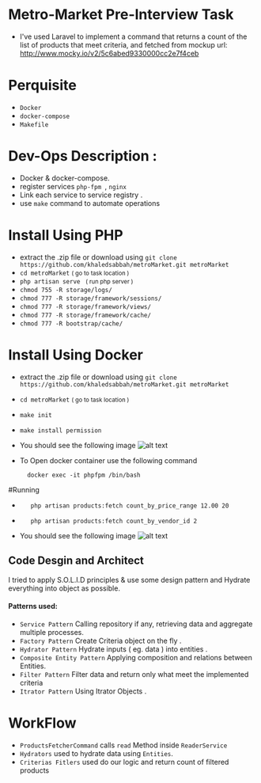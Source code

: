 # Metro-Market Pre-Interview Task
-  I've used Laravel to implement a command that returns a count of the list of products
   that meet criteria, and fetched from mockup url:  http://www.mocky.io/v2/5c6abed9330000cc2e7f4ceb

# Perquisite
- `Docker`
- `docker-compose`
- `Makefile`

# Dev-Ops Description :
- Docker & docker-compose.
- register services  ``php-fpm ``, ``nginx``
- Link each service to service registry .
- use ``make`` command to automate operations

# Install Using PHP
- extract the .zip file or download using `git clone https://github.com/khaledsabbah/metroMarket.git metroMarket`
- `cd metroMarket` <small> ( go to task location )</small>
- `php artisan serve ` <small> ( run php server )</small>
- `chmod 755 -R storage/logs/`
- `chmod 777 -R storage/framework/sessions/`
- `chmod 777 -R storage/framework/views/`
- `chmod 777 -R storage/framework/cache/`
- `chmod 777 -R bootstrap/cache/`

# Install Using Docker
- extract the .zip file or download using `git clone https://github.com/khaledsabbah/metroMarket.git metroMarket`
- `cd metroMarket` <small> ( go to task location )</small>
- `make init`
- `make install permission`
- You should see the following image
  ![alt text](../images/docker.png)

- To Open docker container use the following command

        docker exec -it phpfpm /bin/bash

#Running
*        php artisan products:fetch count_by_price_range 12.00 20
*        php artisan products:fetch count_by_vendor_id 2

- You should see the following image
  ![alt text]("https://github.com/khaledsabbah/metroMarket/blob/images/docker.png")

## Code Desgin and Architect
I tried to apply S.O.L.I.D principles & use some design pattern and Hydrate everything into object as possible.

#### Patterns used:
- ``Service Pattern``  Calling repository if any, retrieving data and aggregate multiple processes.
- ``Factory Pattern``   Create Criteria object on the fly .
- ``Hydrator Pattern``  Hydrate inputs ( eg. data ) into entities .
- ``Composite Entity Pattern``  Applying composition and relations between Entities.
- ``Filter Pattern``   Filter data and return only what meet the implemented criteria
- ``Itrator Pattern``  Using Itrator Objects .

# WorkFlow
- `ProductsFetcherCommand` calls `read` Method inside `ReaderService`
- `Hydrators` used to hydrate data using `Entities`.
- `Criterias Fitlers` used do our logic and return count of filtered products

